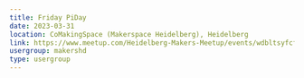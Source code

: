```yaml
---
title: Friday PiDay
date: 2023-03-31
location: CoMakingSpace (Makerspace Heidelberg), Heidelberg
link: https://www.meetup.com/Heidelberg-Makers-Meetup/events/wdbltsyfcfbpc/
usergroup: makershd
type: usergroup
---
```

